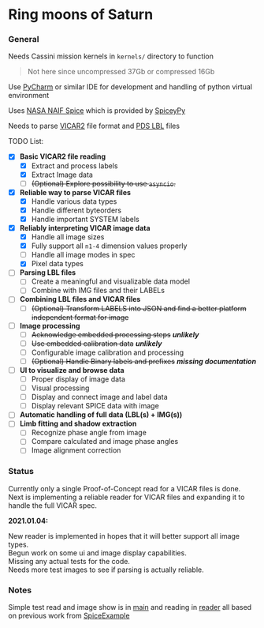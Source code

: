 # Ring moons of Saturn

### General

Needs Cassini mission kernels in `kernels/` directory to function
> Not here since uncompressed 37Gb or compressed 16Gb

Use [PyCharm](https://www.jetbrains.com/pycharm/) or similar IDE for development and handling of python virtual
environment

Uses [NASA NAIF Spice](https://naif.jpl.nasa.gov/naif/) which is provided
by [SpiceyPy](https://github.com/AndrewAnnex/SpiceyPy)

Needs to parse [VICAR2](https://www-mipl.jpl.nasa.gov/external/VICAR_file_fmt.pdf) file format
and [PDS LBL](https://pds.jpl.nasa.gov/datastandards/pds3/standards/sr/Chapter05.pdf) files

TODO List:

- [x] **Basic VICAR2 file reading**
    - [x] Extract and process labels
    - [x] Extract Image data
    - [ ] ~~(Optional) Explore possibility to use `asyncio`.~~
- [x] **Reliable way to parse VICAR files**
    - [x] Handle various data types
    - [x] Handle different byteorders
    - [x] Handle important SYSTEM labels
- [x] **Reliably interpreting VICAR image data**
    - [x] Handle all image sizes
    - [x] Fully support all `n1-4` dimension values properly
    - [ ] Handle all image modes in spec
    - [x] Pixel data types
- [ ] **Parsing LBL files**
    - [ ] Create a meaningful and visualizable data model
    - [ ] Combine with IMG files and their LABELs
- [ ] **Combining LBL files and VICAR files**
    - [ ] ~~(Optional) Transform LABELS into JSON and find a better platform independent format for image~~
- [ ] **Image processing**
    - [ ] ~~Acknowledge embedded processing steps~~ _**unlikely**_
    - [ ] ~~Use embedded calibration data~~ _**unlikely**_
    - [ ] Configurable image calibration and processing
    - [ ] ~~(Optional) Handle Binary labels and prefixes~~ _**missing documentation**_
- [ ] **UI to visualize and browse data**
    - [ ] Proper display of image data
    - [ ] Visual processing
    - [ ] Display and connect image and label data
    - [ ] Display relevant SPICE data with image
- [ ] **Automatic handling of full data (LBL(s) + IMG(s))**
- [ ] **Limb fitting and shadow extraction**
    - [ ] Recognize phase angle from image
    - [ ] Compare calculated and image phase angles
    - [ ] Image alignment correction

### Status

Currently only a single Proof-of-Concept read for a VICAR files is done. Next is implementing a reliable reader for
VICAR files and expanding it to handle the full VICAR spec.

**2021.01.04:**

New reader is implemented in hopes that it will better support all image types.  
Begun work on some ui and image display capabilities.  
Missing any actual tests for the code.  
Needs more test images to see if parsing is actually reliable.

### Notes

Simple test read and image show is in [main](main.py) and reading in [reader](vicarutil/old_reader_1.py)
all based on previous work from [SpiceExample](idl/SpiceExample.pro) 
